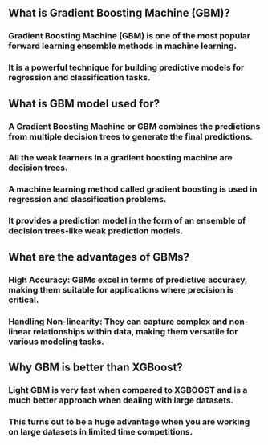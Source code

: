 ## What is Gradient Boosting Machine (GBM)?
### Gradient Boosting Machine (GBM) is one of the most popular forward learning ensemble methods in machine learning. 
### It is a powerful technique for building predictive models for regression and classification tasks.

## What is GBM model used for?
### A Gradient Boosting Machine or GBM combines the predictions from multiple decision trees to generate the final predictions. 
### All the weak learners in a gradient boosting machine are decision trees.
### A machine learning method called gradient boosting is used in regression and classification problems. 
### It provides a prediction model in the form of an ensemble of decision trees-like weak prediction models.

## What are the advantages of GBMs?
### High Accuracy: GBMs excel in terms of predictive accuracy, making them suitable for applications where precision is critical. 
### Handling Non-linearity: They can capture complex and non-linear relationships within data, making them versatile for various modeling tasks.

## Why GBM is better than XGBoost?
### Light GBM is very fast when compared to XGBOOST and is a much better approach when dealing with large datasets. 
### This turns out to be a huge advantage when you are working on large datasets in limited time competitions.
